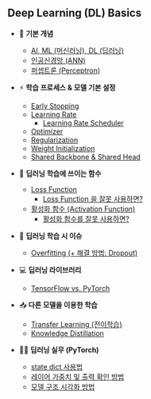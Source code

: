 
## Deep Learning (DL) Basics

* 🌱 **기본 개념**
  * [AI, ML (머신러닝), DL (딥러닝)](딥러닝_기초_AI_ML_DL.md)
  * [인공신경망 (ANN)](딥러닝_기초_인공신경망.md)
  * [퍼셉트론 (Perceptron)](딥러닝_기초_퍼셉트론.md)

* ⚡ **학습 프로세스 & 모델 기본 설정**
  * [Early Stopping](딥러닝_기초_Early_Stopping.md)
  * [Learning Rate](딥러닝_기초_Learning_Rate.md)
    * [Learning Rate Scheduler](딥러닝_기초_Learning_Rate_Scheduler.md)
  * [Optimizer](딥러닝_기초_Optimizer.md)
  * [Regularization](딥러닝_기초_Regularization.md)
  * [Weight Initialization](딥러닝_기초_Weight_initialization.md)
  * [Shared Backbone & Shared Head](딥러닝_기초_Shared_Backbone_Head.md)

* 🔮 **딥러닝 학습에 쓰이는 함수**
  * [Loss Function](딥러닝_기초_Loss_function.md)
    * [Loss Function 을 잘못 사용하면?](딥러닝_기초_Loss_Function_Misuse.md)
  * [활성화 함수 (Activation Function)](딥러닝_기초_활성화_함수.md)
    * [활성화 함수를 잘못 사용하면?](딥러닝_기초_활성화_함수_Misuse.md)

* 🚨 **딥러닝 학습 시 이슈**
  * [Overfitting (+ 해결 방법: Dropout)](딥러닝_기초_Overfitting_Dropout.md)

* 💻 **딥러닝 라이브러리**
  * [TensorFlow vs. PyTorch](딥러닝_기초_TensorFlow_vs_PyTorch.md)

* 📥 **다른 모델을 이용한 학습**
  * [Transfer Learning (전이학습)](딥러닝_기초_Transfer_Learning.md)
  * [Knowledge Distillation](딥러닝_기초_Knowledge_Distillation.md)

* 👨‍💻 **딥러닝 실무 (PyTorch)**
  * [state dict 사용법](딥러닝_실무_PyTorch_state_dict_사용법.md)
  * [레이어 가중치 및 출력 확인 방법](딥러닝_실무_PyTorch_레이어_가중치_및_출력_확인.md)
  * [모델 구조 시각화 방법](딥러닝_실무_PyTorch_모델_구조_시각화.md)
